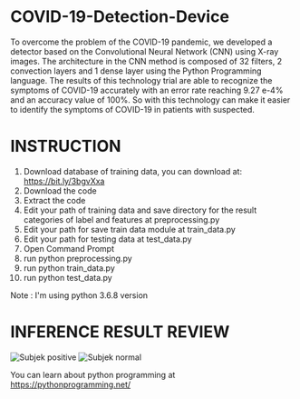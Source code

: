 # COVID-19-Detection-Device
To overcome the problem of the COVID-19 pandemic, we developed a detector based on the Convolutional Neural Network (CNN) using X-ray images. The architecture in the CNN method is composed of 32 filters, 2 convection layers and 1 dense layer using the Python Programming language. The results of this technology trial are able to recognize the symptoms of COVID-19 accurately with an error rate reaching 9.27 e-4% and an accuracy value of 100%. So with this technology can make it easier to identify the symptoms of COVID-19 in patients with suspected.

# INSTRUCTION
1. Download database of training data, you can download at: https://bit.ly/3bgvXxa
2. Download the code
3. Extract the code
4. Edit your path of training data and save directory for the result categories of label and features at preprocessing.py
5. Edit your path for save train data module at train_data.py
6. Edit your path for testing data at test_data.py
7. Open Command Prompt
8. run python preprocessing.py
9. run python train_data.py
10. run python test_data.py

Note : I'm using python 3.6.8 version

# INFERENCE RESULT REVIEW
![Subjek positive](https://user-images.githubusercontent.com/59139641/77219970-e248f800-6b75-11ea-9978-284d5f415607.JPG) ![Subjek normal](https://user-images.githubusercontent.com/59139641/77219976-f68cf500-6b75-11ea-9416-24b1ee20d1bf.JPG)

You can learn about python programming at https://pythonprogramming.net/
